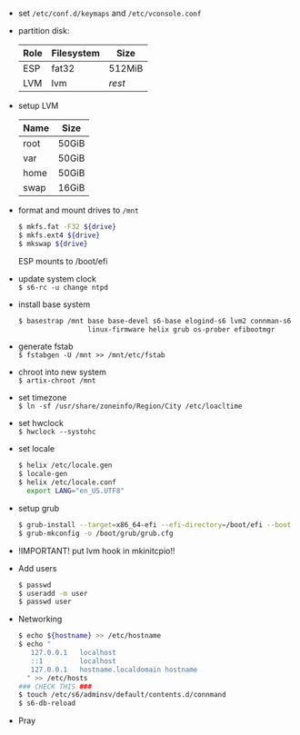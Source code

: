 
- set `/etc/conf.d/keymaps` and `/etc/vconsole.conf`
- partition disk:
  
  |Role|Filesystem|Size  |
  |----|----------|------|
  |ESP |fat32     |512MiB|
  |LVM |lvm       |*rest*|

- setup LVM

  |Name|Size |
  |----|-----|
  |root|50GiB|
  |var |50GiB|
  |home|50GiB|
  |swap|16GiB|

- format and mount drives to `/mnt`
  ```bash
  $ mkfs.fat -F32 ${drive}
  $ mkfs.ext4 ${drive}
  $ mkswap ${drive}
  ```
  ESP mounts to /boot/efi
  
- update system clock  
  `$ s6-rc -u change ntpd`

- install base system  
  ```bash
  $ basestrap /mnt base base-devel s6-base elogind-s6 lvm2 connman-s6 linux\
                   linux-firmware helix grub os-prober efibootmgr
  ```

- generate fstab  
  `$ fstabgen -U /mnt >> /mnt/etc/fstab`

- chroot into new system  
  `$ artix-chroot /mnt`
  
- set timezone  
  `$ ln -sf /usr/share/zoneinfo/Region/City /etc/loacltime`

- set hwclock  
  `$ hwclock --systohc`

- set locale
  ```bash
  $ helix /etc/locale.gen
  $ locale-gen
  $ helix /etc/locale.conf
    export LANG="en_US.UTF8"
  ````

- setup grub
  ```bash
  $ grub-install --target=x86_64-efi --efi-directory=/boot/efi --bootloader-id=grub
  $ grub-mkconfig -o /boot/grub/grub.cfg
  ```
- !IMPORTANT!
  put lvm hook in mkinitcpio!!

- Add users
  ```bash
  $ passwd
  $ useradd -m user
  $ passwd user
  ```

- Networking
  ```bash
  $ echo ${hostname} >> /etc/hostname
  $ echo "
     127.0.0.1   localhost
     ::1         localhost
     127.0.0.1   hostname.localdomain hostname
    " >> /etc/hosts
  ### CHECK THIS ###
  $ touch /etc/s6/adminsv/default/contents.d/connmand
  $ s6-db-reload  
  ```

- Pray
